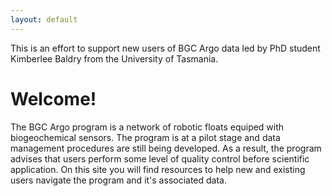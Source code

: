 ```yaml
---
layout: default
---
```


This is an effort to support new users of BGC Argo data led by PhD student Kimberlee Baldry from the University of Tasmania.

# Welcome!

The BGC Argo program is a network of robotic floats equiped with biogeochemical sensors. The program is at a pilot stage and data management procedures are still being developed. As a result, the program advises that users perform some level of quality control before scientific application. On this site you will find resources to help new and existing users navigate the program and it's associated data.
